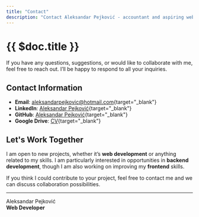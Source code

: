 ```yaml
---
title: "Contact"
description: "Contact Aleksandar Pejković - accountant and aspiring web developer."
---
```


# {{ $doc.title }}

If you have any questions, suggestions, or would like to collaborate with me, feel free to reach out. I’ll be happy to respond to all your inquiries.

## Contact Information

- **Email**: [aleksandarpejkovic@hotmail.com](mailto:aleksandarpejkovic@hotmail.com){target="_blank"}
- **LinkedIn**: [Aleksandar Pejković](https://www.linkedin.com/in/aleksandar-pejkovic){target="_blank"}
- **GitHub**: [Aleksandar Pejković](https://github.com/aleksandar-pejkovic){target="_blank"}
- **Google Drive**: [CV](https://drive.google.com/file/d/1fsLBPACir7TwxX9ZzbELz9oQEm0VKy-M/view?usp=drive_link){target="_blank"}

## Let's Work Together

I am open to new projects, whether it’s **web development** or anything related to my skills. I am particularly interested in opportunities in **backend development**, though I am also working on improving my **frontend** skills.

If you think I could contribute to your project, feel free to contact me and we can discuss collaboration possibilities.

---
Aleksandar Pejković  
**Web Developer**  
